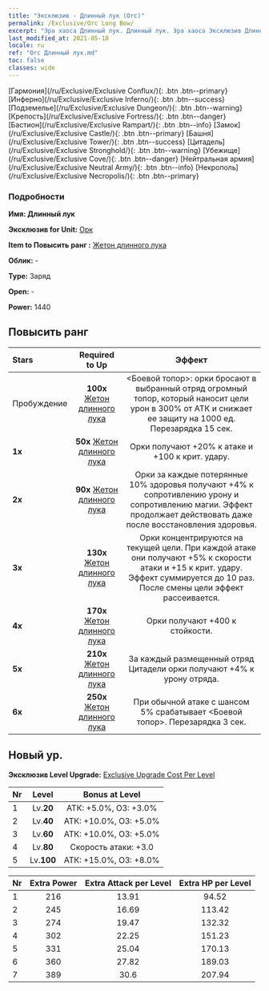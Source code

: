 ```yaml
---
title: "Эксклюзив - Длинный лук (Orc)"
permalink: /Exclusive/Orc Long Bow/
excerpt: "Эра хаоса Длинный лук. Длинный лук. Эра хаоса Эксклюзив Длинный лук. Орк Эксклюзив."
last_modified_at: 2021-05-18
locale: ru
ref: "Orc Длинный лук.md"
toc: false
classes: wide
---
```

 [Гармония](/ru/Exclusive/Exclusive Conflux/){: .btn .btn--primary} [Инферно](/ru/Exclusive/Exclusive Inferno/){: .btn .btn--success} [Подземелье](/ru/Exclusive/Exclusive Dungeon/){: .btn .btn--warning} [Крепость](/ru/Exclusive/Exclusive Fortress/){: .btn .btn--danger} [Бастион](/ru/Exclusive/Exclusive Rampart/){: .btn .btn--info} [Замок](/ru/Exclusive/Exclusive Castle/){: .btn .btn--primary} [Башня](/ru/Exclusive/Exclusive Tower/){: .btn .btn--success} [Цитадель](/ru/Exclusive/Exclusive Stronghold/){: .btn .btn--warning} [Убежище](/ru/Exclusive/Exclusive Cove/){: .btn .btn--danger} [Нейтральная армия](/ru/Exclusive/Exclusive Neutral Army/){: .btn .btn--info} [Некрополь](/ru/Exclusive/Exclusive Necropolis/){: .btn .btn--primary} 

### Подробности
 **Имя: Длинный лук** 

 **Эксклюзив for Unit:** [Орк](/ru/units/Orc/) 

 **Item to Повысить ранг :** [Жетон длинного лука](/ItemsRU/con_914/)

 **Облик:** -

 **Type:** Заряд

 **Open:** -

 **Power:** 1440

## Повысить ранг 

  |     Stars    |  Required to Up | Эффект |
  |:-------------|:---------------:|:---------------:|
  |  Пробуждение  | **100x** [Жетон длинного лука](/ItemsRU/con_914/) | <Боевой топор>: орки бросают в выбранный отряд огромный топор, который наносит цели урон в 300% от АТК и снижает ее защиту на 1000 ед. Перезарядка 15 сек. |
  | **1x** <i class="fas fa-star"/> | **50x** [Жетон длинного лука](/ItemsRU/con_914/) | Орки получают +20% к атаке и +100 к крит. удару. |
  | **2x** <i class="fas fa-star"/> | **90x** [Жетон длинного лука](/ItemsRU/con_914/) | Орки за каждые потерянные 10% здоровья получают +4% к сопротивлению урону и сопротивлению магии. Эффект продолжает действовать даже после восстановления здоровья. |
  | **3x** <i class="fas fa-star"/> | **130x** [Жетон длинного лука](/ItemsRU/con_914/) | Орки концентрируются на текущей цели. При каждой атаке они получают +5% к скорости атаки и +15 к крит. удару. Эффект суммируется до 10 раз. После смены цели эффект рассеивается. |
  | **4x** <i class="fas fa-star"/> | **170x** [Жетон длинного лука](/ItemsRU/con_914/) | Орки получают +400 к стойкости. |
  | **5x** <i class="fas fa-star"/> | **210x** [Жетон длинного лука](/ItemsRU/con_914/) | За каждый размещенный отряд Цитадели орки получают +4% к урону отряда. |
  | **6x** <i class="fas fa-star"/> | **250x** [Жетон длинного лука](/ItemsRU/con_914/) | При обычной атаке с шансом 5% срабатывает <Боевой топор>. Перезарядка 3 сек. |


## Новый ур.
 **Эксклюзив Level Upgrade:** [Exclusive Upgrade Cost Per Level](/Exclusive/ExclusiveUpgradeCostPerLevel/)

  |  Nr  |   Level  | Bonus at Level |
  |:-----|:--------:|:--------------:|
  | 1 | Lv.**20** | АТК: +5.0%, ОЗ: +3.0% |
  | 2 | Lv.**40** | АТК: +10.0%, ОЗ: +5.0% |
  | 3 | Lv.**60** | АТК: +10.0%, ОЗ: +5.0% |
  | 4 | Lv.**80** | Скорость атаки: +3.0 |
  | 5 | Lv.**100** | АТК: +15.0%, ОЗ: +8.0% |


  |  Nr  |  Extra Power | Extra Attack per Level | Extra HP per Level |
  |:-----|:--------:|:--------:|:--------:|
  | 1 | 216 | 13.91 | 94.52 |
  | 2 | 245 | 16.69 | 113.42 |
  | 3 | 274 | 19.47 | 132.32 |
  | 4 | 302 | 22.25 | 151.23 |
  | 5 | 331 | 25.04 | 170.13 |
  | 6 | 360 | 27.82 | 189.03 |
  | 7 | 389 | 30.6 | 207.94 |


